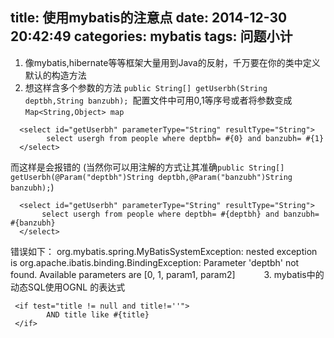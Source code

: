 title: 使用mybatis的注意点
date: 2014-12-30 20:42:49
categories: mybatis
tags: 问题小计
---
 1. 像mybatis,hibernate等等框架大量用到Java的反射，千万要在你的类中定义默认的构造方法
 2. 想这样含多个参数的方法 `public String[] getUserbh(String deptbh,String banzubh);
    `配置文件中可用0,1等序号或者将参数变成 `Map<String,Object> map`

```
  <select id="getUserbh" parameterType="String" resultType="String">
	    select usergh from people where deptbh= #{0} and banzubh= #{1}
  </select> 
```
<!--more-->
而这样是会报错的
(当然你可以用注解的方式让其准确`public String[] getUserbh(@Param("deptbh")String deptbh,@Param("banzubh")String banzubh);`)
```
  <select id="getUserbh" parameterType="String" resultType="String">
	   select usergh from people where deptbh= #{deptbh} and banzubh= #{banzubh}
  </select>
```

错误如下：
org.mybatis.spring.MyBatisSystemException: nested exception is org.apache.ibatis.binding.BindingException: Parameter 'deptbh' not found. Available parameters are [0, 1, param1, param2]　　
　3. mybatis中的动态SQL使用OGNL 的表达式
```
 <if test="title != null and title!=''">
        AND title like #{title}
 </if>
 ```